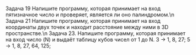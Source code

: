  Задача 19   Напишите программу, которая принимает на вход пятизначное число и проверяет, является ли оно палиндромом.\n 
 Задача 21  Напишите программу, которая принимает на вход координаты двух точек и находит расстояние между ними в 3D пространстве.\n
 Задача 23. Напишите программу, которая принимает на вход число (N) и выдаёт таблицу кубов чисел от 1 до N.
3 -> 1, 8, 27; 5 -> 1, 8, 27, 64, 125;
 
